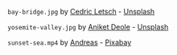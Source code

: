 `bay-bridge.jpg` by [Cedric Letsch](https://unsplash.com/@cedricletsch) - [Unsplash](https://unsplash.com/photos/raNGlrn5JRI)

`yosemite-valley.jpg` by [Aniket Deole](https://unsplash.com/@anik3t) - [Unsplash](https://unsplash.com/photos/M6XC789HLe8)

`sunset-sea.mp4` by [Andreas](https://pixabay.com/users/adege-4994132) - [Pixabay](https://pixabay.com/videos/sunset-sea-sun-evening-atmosphere-153976)
